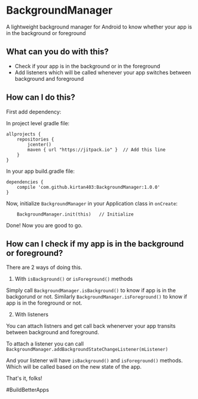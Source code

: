 # BackgroundManager
A lightweight background manager for Android to know whether your app is in the background or foreground

## What can you do with this?

* Check if your app is in the background or in the foreground
* Add listeners which will be called whenever your app switches between background and foreground

## How can I do this?

First add dependency:

In project level gradle file:

    allprojects {
        repositories {
            jcenter()
            maven { url "https://jitpack.io" }  // Add this line
        }
    }
    
In your app build.gradle file: 

    dependencies {
        compile 'com.github.kirtan403:BackgroundManager:1.0.0'
    }
    
Now, initialize `BackgroundManager` in your Application class in `onCreate`:

        BackgroundManager.init(this)   // Initialize

Done! Now you are good to go.

## How can I check if my app is in the background or foreground?

There are 2 ways of doing this.

1. With `isBackground()` or `isForeground()` methods

Simply call `BackgroundManager.isBackground()` to know if app is in the backgorund or not.
Similarly `BackgroundManager.isForeground()` to know if app is in the foreground or not.

2. With listeners

You can attach listners and get call back whenerver your app transits between background and foreground.

To attach a listener you can call `BackgroundManager.addBackgroundStateChangeListener(mListener)`

And your listener will have `isBackground()` and `isForeground()` methods. Which will be called based on the new state of the app.

That's it, folks!

#BuildBetterApps
